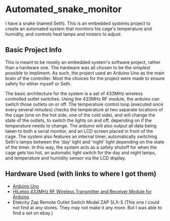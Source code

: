 # Automated_snake_monitor
I have a snake (named Seth). This is an embedded systems project to create an automated system that monitors his cage's temperature and humidity, and controls heat lamps and misters to adjust. 

## Basic Project Info
This is meant to be mostly an embedded system's software project, rather than a hardware one. The hardware was all chosen to be the simplest possible to impliment. As such, the project used an Arduino Uno as the main brain of the controller. Most the choices for the project were made to ensure safety for either myself or Seth. 

The basic architecture for the system is a set of 433MHz wireless controlled outlet switches. Using the 433MHz RF module, the arduino can switch those outlets on or off. The temperature control loop (executed once every several minutes) checks the temperature at two separate locations of the cage (one on the hot side, one of the cold side), and will change the state of the outlets, to switch the lights on and off, depending on if the temperature needs to change. The arduino will also output all data being taken to both a serial monitor, and an LCD screen placed in front of the cage. The system also features an internal timer, automatically switching Seth's lamps between the 'day' light and 'night' light depending on the state of the timer. In this way, the system acts as a safety shutoff for when the cage gets too hot, an automatic light switch for the day and night lamps, and temperature and humidity sensor via the LCD display. 

## Hardware Used (with links to where I got them)
- [Arduino Uno](https://www.amazon.com/dp/B008GRTSV6?ref=ppx_yo2ov_dt_b_product_details&th=1)
- [HiLetgo 433MHz RF Wireless Transmitter and Receiver Module for Arduino](https://www.amazon.com/dp/B01DKC2EY4?psc=1&ref=ppx_yo2ov_dt_b_product_details)
- Etekcity Zap Remote Outlet Switch Model ZAP 5LX-S (This one I could not find at any stores. They may not make it any more. But I was able to find a set on ebay.)